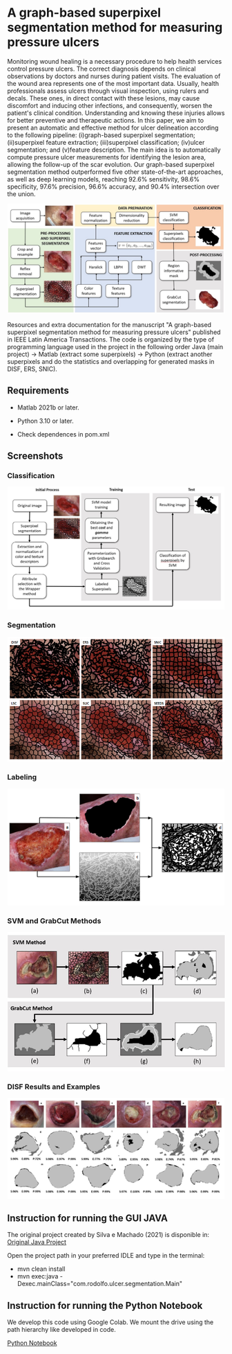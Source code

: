# A graph-based superpixel segmentation method for measuring pressure ulcers

Monitoring wound healing is a necessary procedure to help health services control pressure ulcers. The correct diagnosis depends on clinical observations by doctors and nurses during patient visits. The evaluation of the wound area represents one of the most important data. Usually, health professionals assess ulcers through visual inspection, using rulers and decals. These ones, in direct contact with these lesions, may cause discomfort and inducing other infections, and consequently, worsen the patient's clinical condition. Understanding and knowing these injuries allows for better preventive and therapeutic actions. In this paper, we aim to present an automatic and effective method for ulcer delineation according to the following pipeline: (i)graph-based superpixel segmentation; (ii)superpixel feature extraction; (iii)superpixel classification; (iv)ulcer segmentation; and (v)feature description. The main idea is to automatically compute pressure ulcer measurements for identifying the lesion area, allowing the follow-up of the scar evolution.  Our graph-based superpixel segmentation method outperformed five other state-of-the-art approaches, as well as deep learning models, reaching 92.6% sensitivity, 98.6% specificity, 97.6% precision, 96.6% accuracy, and 90.4% intersection over the union.

![Methodology](/screenshots/method.JPG "Methodology")

Resources and extra documentation for the manuscript "A graph-based superpixel segmentation method for measuring pressure ulcers" published in IEEE Latin America Transactions. The code is organized by the type of programming language used in the project in the following order Java (main project) -> Matlab (extract some superpixels) -> Python (extract another superpixels and do the statistics and overlapping for generated masks in DISF, ERS, SNIC).

## Requirements

- Matlab 2021b or later.
- Python 3.10 or later.

- Check dependences in pom.xml

## Screenshots
### Classification
![Classification](/screenshots/classificacao.JPG "Classification")

### Segmentation
![Segmentation](/screenshots/segmentation.PNG "Segmentation")

### Labeling
![Labeling](/screenshots/labeling.png "Labeling")

### SVM and GrabCut Methods
![GrabCut SVM](/screenshots/grabcutsvm.JPG "GrabCut SVM")
### DISF Results and Examples
![DISF Results and Examples](/screenshots/exemplosdisf.JPG "DISF Results and Examples")

## Instruction for running the GUI JAVA
The original project created by Silva e Machado (2021) is disponible in:
[Original Java Project](https://github.com/RodolfoHerman/ulcer-segmentation)

Open the project path in your preferred IDLE and type in the terminal:

- mvn clean install
- mvn exec:java -Dexec.mainClass="com.rodolfo.ulcer.segmentation.Main"

## Instruction for running the Python Notebook

We develop this code using Google Colab.
We mount the drive using the path hierarchy like developed in code.

[Python Notebook](https://github.com/fellipeassuncao/master-project/blob/main/python/main.ipynb)